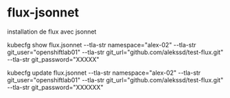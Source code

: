 # flux-jsonnet
installation de flux avec jsonnet

kubecfg show flux.jsonnet --tla-str namespace="alex-02" --tla-str git_user="openshiftlab01"  --tla-str git_url="github.com/alekssd/test-flux.git" --tla-str git_password="XXXXX"

kubecfg update flux.jsonnet --tla-str namespace="alex-02" --tla-str git_user="openshiftlab01"  --tla-str git_url="github.com/alekssd/test-flux.git" --tla-str git_password="XXXXXX"
